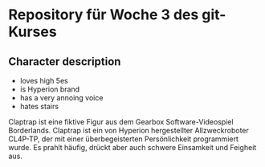 # Repository für Woche 3 des git-Kurses

## Character description

- loves high 5es
- is Hyperion brand
- has a very annoing voice
- hates stairs

Claptrap ist eine fiktive Figur aus dem Gearbox Software-Videospiel Borderlands. Claptrap ist ein von Hyperion hergestellter Allzweckroboter CL4P-TP, der mit einer überbegeisterten Persönlichkeit programmiert wurde. Es prahlt häufig, drückt aber auch schwere Einsamkeit und Feigheit aus.
